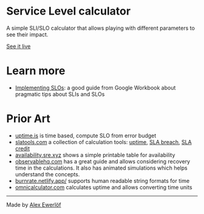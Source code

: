 # Service Level calculator

A simple SLI/SLO calculator that allows playing with different parameters to see their impact.

[See it live](https://slo.alexewerlof.com/)

# Learn more

* [Implementing SLOs](https://sre.google/workbook/implementing-slos/): a good guide from Google Workbook about pragmatic tips about SLIs and SLOs

# Prior Art

* [uptime.is](https://uptime.is/) is time based, compute SLO from error budget
* [slatools.com](https://slatools.com/) a collection of calculation tools: [uptime](https://slatools.com/sla-uptime-calculator), [SLA breach](https://slatools.com/incident-and-sla-breach-calculator), [SLA credit](https://slatools.com/sla-credit-calculator)
* [availability.sre.xyz](https://availability.sre.xyz/) shows a simple printable table for availability
* [observablehq.com](https://observablehq.com/@pcarleton/slo-calculator) has a great guide and allows considering recovery time in the calculations. It also has animated simulations which helps understand the concepts.
* [burnrate.netlify.app/](https://burnrate.netlify.app/) supports human readable string formats for time
* [omnicalculator.com](https://www.omnicalculator.com/other/uptime) calculates uptime and allows converting time units

---

Made by [Alex Ewerlöf](https://www.alexewerlof.com)